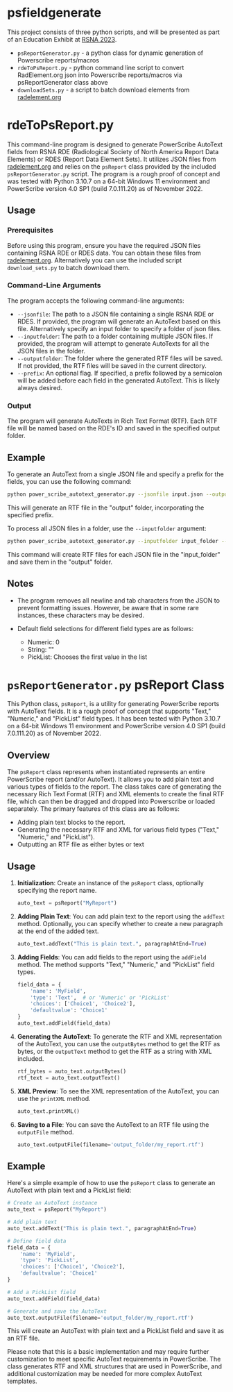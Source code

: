 # psfieldgenerate

This project consists of three python scripts, and will be presented as part of an Education Exhibit at [RSNA 2023](https://www.rsna.org/annual-meeting). 

- `psReportGenerator.py` - a python class for dynamic generation of Powerscribe reports/macros
- `rdeToPsReport.py` - python command line script to convert RadElement.org json into Powerscribe reports/macros via psReportGenerator class above
- `downloadSets.py` - a script to batch download elements from [radelement.org](https://www.radelement.org/) 

# rdeToPsReport.py

This command-line program is designed to generate PowerScribe AutoText fields from RSNA RDE (Radiological Society of North America Report Data Elements) or RDES (Report Data Element Sets). It utilizes JSON files from [radelement.org](https://www.radelement.org/) and relies on the `psReport` class provided by the included `psReportGenerator.py` script. The program is a rough proof of concept and was tested with Python 3.10.7 on a 64-bit Windows 11 environment and PowerScribe version 4.0 SP1 (build 7.0.111.20) as of November 2022.

## Usage

### Prerequisites

Before using this program, ensure you have the required JSON files containing RSNA RDE or RDES data. You can obtain these files from [radelement.org](https://www.radelement.org/). Alternatively you can use the included script `download_sets.py` to batch download them.

### Command-Line Arguments

The program accepts the following command-line arguments:

- `--jsonfile`: The path to a JSON file containing a single RSNA RDE or RDES. If provided, the program will generate an AutoText based on this file. Alternatively specify an input folder to specify a folder of json files.
- `--inputfolder`: The path to a folder containing multiple JSON files. If provided, the program will attempt to generate AutoTexts for all the JSON files in the folder.
- `--outputfolder`: The folder where the generated RTF files will be saved. If not provided, the RTF files will be saved in the current directory.
- `--prefix`: An optional flag. If specified, a prefix followed by a semicolon will be added before each field in the generated AutoText. This is likely always desired. 

### Output

The program will generate AutoTexts in Rich Text Format (RTF). Each RTF file will be named based on the RDE's ID and saved in the specified output folder.

## Example

To generate an AutoText from a single JSON file and specify a prefix for the fields, you can use the following command:

```bash
python power_scribe_autotext_generator.py --jsonfile input.json --outputfolder output --prefix
```

This will generate an RTF file in the "output" folder, incorporating the specified prefix.

To process all JSON files in a folder, use the `--inputfolder` argument:

```bash
python power_scribe_autotext_generator.py --inputfolder input_folder --outputfolder output --prefix
```

This command will create RTF files for each JSON file in the "input_folder" and save them in the "output" folder.

## Notes

- The program removes all newline and tab characters from the JSON to prevent formatting issues. However, be aware that in some rare instances, these characters may be desired.

- Default field selections for different field types are as follows:
  - Numeric: 0
  - String: ""
  - PickList: Chooses the first value in the list


# `psReportGenerator.py` psReport Class 

This Python class, `psReport`, is a utility for generating PowerScribe reports with AutoText fields. It is a rough proof of concept that supports "Text," "Numeric," and "PickList" field types. It has been tested with Python 3.10.7 on a 64-bit Windows 11 environment and PowerScribe version 4.0 SP1 (build 7.0.111.20) as of November 2022.

## Overview

The `psReport` class represents when instantiated represents an entire PowerScribe report (and/or AutoText). It allows you to add plain text and various types of fields to the report. The class takes care of generating the necessary Rich Text Format (RTF) and XML elements to create the final RTF file, which can then be dragged and dropped into Powerscribe or loaded separately. The primary features of this class are as follows:

- Adding plain text blocks to the report.
- Generating the necessary RTF and XML for various field types ("Text," "Numeric," and "PickList").
- Outputting an RTF file as either bytes or text

## Usage

1. **Initialization**: Create an instance of the `psReport` class, optionally specifying the report name.

    ```python
    auto_text = psReport("MyReport")
    ```

2. **Adding Plain Text**: You can add plain text to the report using the `addText` method. Optionally, you can specify whether to create a new paragraph at the end of the added text.

    ```python
    auto_text.addText("This is plain text.", paragraphAtEnd=True)
    ```

3. **Adding Fields**: You can add fields to the report using the `addField` method. The method supports "Text," "Numeric," and "PickList" field types.

    ```python
    field_data = {
        'name': 'MyField',
        'type': 'Text',  # or 'Numeric' or 'PickList'
        'choices': ['Choice1', 'Choice2'],
        'defaultvalue': 'Choice1'
    }
    auto_text.addField(field_data)
    ```

4. **Generating the AutoText**: To generate the RTF and XML representation of the AutoText, you can use the `outputBytes` method to get the RTF as bytes, or the `outputText` method to get the RTF as a string with XML included.

    ```python
    rtf_bytes = auto_text.outputBytes()
    rtf_text = auto_text.outputText()
    ```
5. **XML Preview**: To see the XML representation of the AutoText, you can use the `printXML` method.

    ```python
    auto_text.printXML()
    ```
    
7. **Saving to a File**: You can save the AutoText to an RTF file using the `outputFile` method.

    ```python
    auto_text.outputFile(filename='output_folder/my_report.rtf')
    ```

## Example

Here's a simple example of how to use the `psReport` class to generate an AutoText with plain text and a PickList field:

```python
# Create an AutoText instance
auto_text = psReport("MyReport")

# Add plain text
auto_text.addText("This is plain text.", paragraphAtEnd=True)

# Define field data
field_data = {
    'name': 'MyField',
    'type': 'PickList',
    'choices': ['Choice1', 'Choice2'],
    'defaultvalue': 'Choice1'
}

# Add a PickList field
auto_text.addField(field_data)

# Generate and save the AutoText
auto_text.outputFile(filename='output_folder/my_report.rtf')
```

This will create an AutoText with plain text and a PickList field and save it as an RTF file.

Please note that this is a basic implementation and may require further customization to meet specific AutoText requirements in PowerScribe. The class generates RTF and XML structures that are used in PowerScribe, and additional customization may be needed for more complex AutoText templates.
